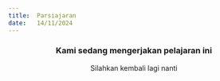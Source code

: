 ```yaml
---
title:  Parsiajaran
date:   14/11/2024
---
```


### <center>Kami sedang mengerjakan pelajaran ini</center>
<center>Silahkan kembali lagi nanti</center>
